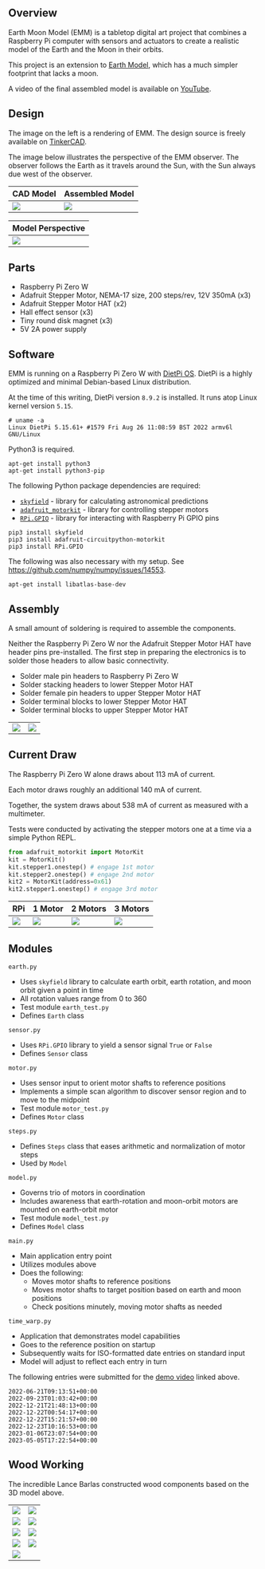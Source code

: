 ## Overview

Earth Moon Model (EMM) is a tabletop digital art project that combines a Raspberry Pi
computer with sensors and actuators to create a realistic model of the Earth and
the Moon in their orbits.

This project is an extension to [Earth Model](https://github.com/ebarlas/earth-model), 
which has a much simpler footprint that lacks a moon.

A video of the final assembled model is available on [YouTube](https://youtu.be/LBm290BIcKk).

## Design

The image on the left is a rendering of EMM. The design source is
freely available on [TinkerCAD](https://www.tinkercad.com/things/2K7GgXmbFCp).

The image below illustrates the perspective of the EMM observer.
The observer follows the Earth as it travels around the Sun, with the Sun always
due west of the observer.

| CAD Model                               | Assembled Model          |
|-----------------------------------------|--------------------------|
| ![](img/earth-moon-model-annotated.png) | ![](img/earth-model.jpg) |

| Model Perspective                 |
|-----------------------------------|
| ![](img/earth-model-camera-2.png) |

## Parts

* Raspberry Pi Zero W
* Adafruit Stepper Motor, NEMA-17 size, 200 steps/rev, 12V 350mA (x3)
* Adafruit Stepper Motor HAT (x2)
* Hall effect sensor (x3)
* Tiny round disk magnet (x3)
* 5V 2A power supply

## Software

EMM is running on a Raspberry Pi Zero W with [DietPi OS](https://dietpi.com/docs/).
DietPi is a highly optimized and minimal Debian-based Linux distribution.

At the time of this writing, DietPi version `8.9.2` is installed. It runs atop Linux kernel version `5.15`.

```
# uname -a
Linux DietPi 5.15.61+ #1579 Fri Aug 26 11:08:59 BST 2022 armv6l GNU/Linux
```

Python3 is required.

```
apt-get install python3
apt-get install python3-pip
```

The following Python package dependencies are required:

* [`skyfield`](https://rhodesmill.org/skyfield/) - library for calculating astronomical predictions
* [`adafruit_motorkit`](https://github.com/adafruit/Adafruit_CircuitPython_MotorKit) - library for controlling stepper motors
* [`RPi.GPIO`](https://pypi.org/project/RPi.GPIO) - library for interacting with Raspberry Pi GPIO pins

```
pip3 install skyfield
pip3 install adafruit-circuitpython-motorkit
pip3 install RPi.GPIO
```

The following was also necessary with my setup. See https://github.com/numpy/numpy/issues/14553.

```
apt-get install libatlas-base-dev
```

## Assembly

A small amount of soldering is required to assemble the components.

Neither the Raspberry Pi Zero W nor the Adafruit Stepper Motor HAT
have header pins pre-installed. The first step in preparing the electronics is
to solder those headers to allow basic connectivity.

* Solder male pin headers to Raspberry Pi Zero W
* Solder stacking headers to lower Stepper Motor HAT
* Solder female pin headers to upper Stepper Motor HAT
* Solder terminal blocks to lower Stepper Motor HAT
* Solder terminal blocks to upper Stepper Motor HAT

|                         |                         |
|-------------------------|-------------------------|
| ![](img/assembly_1.jpg) | ![](img/assembly_2.jpg) |

## Current Draw

The Raspberry Pi Zero W alone draws about 113 mA of current.

Each motor draws roughly an additional 140 mA of current.

Together, the system draws about 538 mA of current as measured with a multimeter.

Tests were conducted by activating the stepper motors one at a time via a simple
Python REPL.

```python
from adafruit_motorkit import MotorKit
kit = MotorKit()
kit.stepper1.onestep() # engage 1st motor
kit.stepper2.onestep() # engage 2nd motor
kit2 = MotorKit(address=0x61)
kit2.stepper1.onestep() # engage 3rd motor
```

| RPi                         | 1 Motor                     | 2 Motors                    | 3 Motors                    |
|-----------------------------|-----------------------------|-----------------------------|-----------------------------|
| ![](img/current_draw_1.jpg) | ![](img/current_draw_2.jpg) | ![](img/current_draw_3.jpg) | ![](img/current_draw_4.jpg) |

## Modules

`earth.py`
* Uses `skyfield` library to calculate earth orbit, earth rotation, and moon orbit given a point in time
* All rotation values range from 0 to 360
* Test module `earth_test.py`
* Defines `Earth` class

`sensor.py`
* Uses `RPi.GPIO` library to yield a sensor signal `True` or `False`
* Defines `Sensor` class

`motor.py`
* Uses sensor input to orient motor shafts to reference positions
* Implements a simple scan algorithm to discover sensor region and to move to the midpoint
* Test module `motor_test.py`
* Defines `Motor` class

`steps.py`
* Defines `Steps` class that eases arithmetic and normalization of motor steps
* Used by `Model`

`model.py`
* Governs trio of motors in coordination
* Includes awareness that earth-rotation and moon-orbit motors are mounted on earth-orbit motor
* Test module `model_test.py`
* Defines `Model` class

`main.py`
* Main application entry point
* Utilizes modules above
* Does the following:
  * Moves motor shafts to reference positions
  * Moves motor shafts to target position based on earth and moon positions
  * Check positions minutely, moving motor shafts as needed

`time_warp.py`
* Application that demonstrates model capabilities
* Goes to the reference position on startup
* Subsequently waits for ISO-formatted date entries on standard input
* Model will adjust to reflect each entry in turn

The following entries were submitted for the [demo video](https://youtu.be/LBm290BIcKk) linked above.

```text
2022-06-21T09:13:51+00:00
2022-09-23T01:03:42+00:00
2022-12-21T21:48:13+00:00
2022-12-22T00:54:17+00:00
2022-12-22T15:21:57+00:00
2022-12-23T10:16:53+00:00
2023-01-06T23:07:54+00:00
2023-05-05T17:22:54+00:00
```

## Wood Working

The incredible Lance Barlas constructed wood components based on the 3D model above.

|                             |                             |
|-----------------------------|-----------------------------|
| ![](img/wood_arm_1.jpg)     | ![](img/wood_arm_2.jpg)     |
| ![](img/wood_support_1.jpg) | ![](img/wood_support_2.jpg) |
| ![](img/wood_support_3.jpg) | ![](img/wood_support_4.jpg) |
| ![](img/screw-down.jpeg)    | ![](img/sensor.jpeg)        |
| ![](img/model-base.jpeg)    |                             |